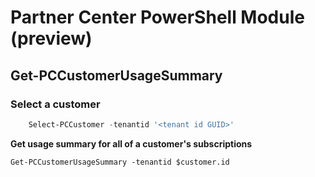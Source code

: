 # Partner Center PowerShell Module (preview) #

## Get-PCCustomerUsageSummary ##

### Select a customer ###

```powershell
    Select-PCCustomer -tenantid '<tenant id GUID>'
```

**Get usage summary for all of a customer's subscriptions**

    Get-PCCustomerUsageSummary -tenantid $customer.id


